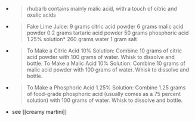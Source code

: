 -
  > rhubarb contains mainly malic acid, with a touch of citric and oxalic acids
-
  > Fake Lime Juice:
  > 9 grams citric acid powder
  > 6 grams malic acid powder
  > 0.2 grams tartaric acid powder
  > 50 grams phosphoric acid 1.25% solution*
  > 260 grams water
  > 1 gram salt
-
  > To Make a Citric Acid 10% Solution: Combine 10 grams of citric acid powder with 100 grams of water. Whisk to dissolve and bottle.
  > To Make a Malic Acid 10% Solution: Combine 10 grams of malic acid powder with 100 grams of water. Whisk to dissolve and bottle.
-
  > To Make a Phosphoric Acid 1.25% Solution: Combine 1.25 grams of food-grade phosphoric acid (usually comes as a 75 percent solution) with 100 grams of water. Whisk to dissolve and bottle.
- see [[creamy martini]]